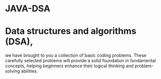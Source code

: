 # JAVA-DSA

# Data structures and algorithms (DSA),
we have brought to you a collection of basic coding problems. These carefully selected problems will provide a solid foundation in fundamental concepts, helping beginners enhance their logical thinking and problem-solving abilities.

